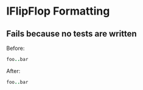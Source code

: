# IFlipFlop Formatting

## Fails because no tests are written

Before:

```ruby
foo..bar
```

After:

```ruby
foo..bar
```
